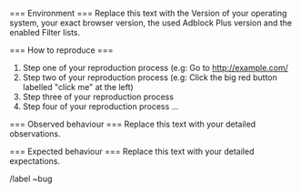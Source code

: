 === Environment ===
Replace this text with the Version of your operating system, your exact browser version, the used Adblock Plus version and the enabled Filter lists.

=== How to reproduce ===
 1. Step one of your reproduction process (e.g: Go to http://example.com/ 
 2. Step two of your reproduction process (e.g: Click the big red button labelled "click me" at the left)
 3. Step three of your reproduction process
 4. Step four of your reproduction process
...

=== Observed behaviour ===
Replace this text with your detailed observations.

=== Expected behaviour ===
Replace this text with your detailed expectations.

/label ~bug
